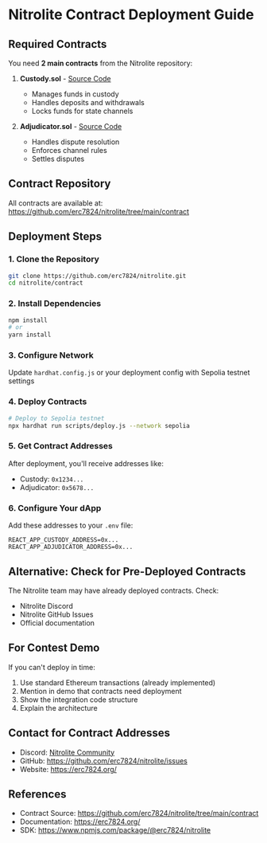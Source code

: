 # Nitrolite Contract Deployment Guide

## Required Contracts

You need **2 main contracts** from the Nitrolite repository:

1. **Custody.sol** - [Source Code](https://github.com/erc7824/nitrolite/blob/main/contract/src/Custody.sol)
   - Manages funds in custody
   - Handles deposits and withdrawals
   - Locks funds for state channels

2. **Adjudicator.sol** - [Source Code](https://github.com/erc7824/nitrolite/tree/main/contract/src)
   - Handles dispute resolution
   - Enforces channel rules
   - Settles disputes

## Contract Repository

All contracts are available at: https://github.com/erc7824/nitrolite/tree/main/contract

## Deployment Steps

### 1. Clone the Repository
```bash
git clone https://github.com/erc7824/nitrolite.git
cd nitrolite/contract
```

### 2. Install Dependencies
```bash
npm install
# or
yarn install
```

### 3. Configure Network
Update `hardhat.config.js` or your deployment config with Sepolia testnet settings

### 4. Deploy Contracts
```bash
# Deploy to Sepolia testnet
npx hardhat run scripts/deploy.js --network sepolia
```

### 5. Get Contract Addresses
After deployment, you'll receive addresses like:
- Custody: `0x1234...`
- Adjudicator: `0x5678...`

### 6. Configure Your dApp
Add these addresses to your `.env` file:
```env
REACT_APP_CUSTODY_ADDRESS=0x...
REACT_APP_ADJUDICATOR_ADDRESS=0x...
```

## Alternative: Check for Pre-Deployed Contracts

The Nitrolite team may have already deployed contracts. Check:
- Nitrolite Discord
- Nitrolite GitHub Issues
- Official documentation

## For Contest Demo

If you can't deploy in time:
1. Use standard Ethereum transactions (already implemented)
2. Mention in demo that contracts need deployment
3. Show the integration code structure
4. Explain the architecture

## Contact for Contract Addresses

- Discord: [Nitrolite Community](https://discord.gg/nitrolite)
- GitHub: https://github.com/erc7824/nitrolite/issues
- Website: https://erc7824.org/

## References

- Contract Source: https://github.com/erc7824/nitrolite/tree/main/contract
- Documentation: https://erc7824.org/
- SDK: https://www.npmjs.com/package/@erc7824/nitrolite


